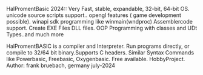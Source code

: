 HalPromentBasic 2024::
Very Fast, stable, expandable,  32-bit, 64-bit OS.
unicode source scripts support.. opengl features ( game development possible).
winapi sdk programming like winmain(wndproc)
Assemblercode  support. Create EXE Files DLL files. 
OOP Programming with classes and UDt Types..and much more

HalPromentBASIC is a compiler and Interpreter. Run programs directly, or compile to 32/64 bit binary.Supports C headers. Similar Syntax Commands like Powerbasic, Freebasic, Oxygenbasic.
 Free available. HobbyProject.
 Author: frank bruebach, germany  july-2024
